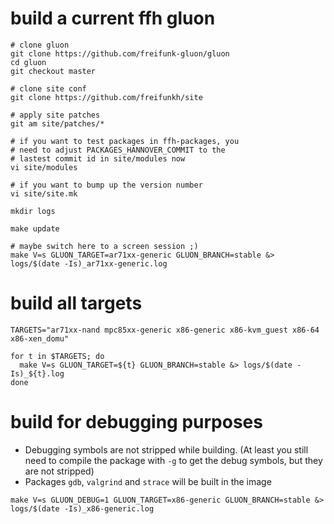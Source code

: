 # build a current ffh gluon

``` shell
# clone gluon
git clone https://github.com/freifunk-gluon/gluon
cd gluon
git checkout master

# clone site conf
git clone https://github.com/freifunkh/site

# apply site patches
git am site/patches/*

# if you want to test packages in ffh-packages, you
# need to adjust PACKAGES_HANNOVER_COMMIT to the
# lastest commit id in site/modules now
vi site/modules

# if you want to bump up the version number
vi site/site.mk

mkdir logs

make update

# maybe switch here to a screen session ;)
make V=s GLUON_TARGET=ar71xx-generic GLUON_BRANCH=stable &> logs/$(date -Is)_ar71xx-generic.log

```

# build all targets

``` shell
TARGETS="ar71xx-nand mpc85xx-generic x86-generic x86-kvm_guest x86-64 x86-xen_domu"

for t in $TARGETS; do
  make V=s GLUON_TARGET=${t} GLUON_BRANCH=stable &> logs/$(date -Is)_${t}.log
done
```

# build for debugging purposes

- Debugging symbols are not stripped while building. (At least you still need to compile the package with `-g` to get the debug symbols, but they are not stripped)
- Packages `gdb`, `valgrind` and `strace` will be built in the image

``` shell
make V=s GLUON_DEBUG=1 GLUON_TARGET=x86-generic GLUON_BRANCH=stable &> logs/$(date -Is)_x86-generic.log
```
